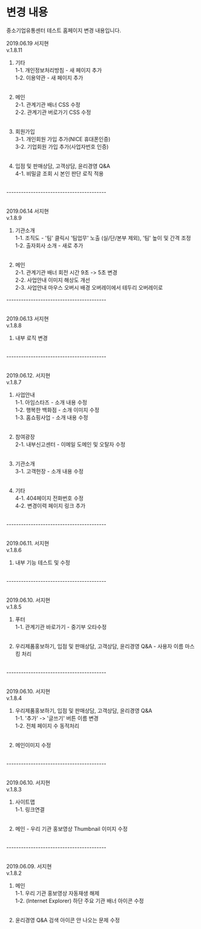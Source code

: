 # 변경 내용
중소기업유통센터 테스트 홈페이지 변경 내용입니다.<br>

2019.06.19 서지현<br>
v.1.8.11<br>

1. 기타<br>
 1-1. 개인정보처리방침 - 새 페이지 추가<br>
 1-2. 이용약관 - 새 페이지 추가<br><br>

2. 메인 <br>
 2-1. 관계기관 배너 CSS 수정 <br>
 2-2. 관계기관 버로가기 CSS 수정 <br><br>

3. 회원가입 <br>
 3-1. 개인회원 가입 추가(NICE 휴대폰인증) <br>
 3-2. 기업회원 가입 추가(사업자번호 인증) <br><br>
 
4. 입점 및 판매상담, 고객상담, 윤리경영 Q&A <br>
 4-1. 비밀글 조회 시 본인 판단 로직 적용<br><br>
 
 -----------------------------------------<br><br>

2019.06.14 서지현<br>
v.1.8.9<br>

1. 기관소개<br>
 1-1. 조직도 - '팀' 클릭시 '팀업무' 노출 (실/단/본부 제외), '팀' 높이 및 간격 조정<br>
 1-2. 출자회사 소개 - 새로 추가<br><br>

2. 메인 <br>
 2-1. 관계기관 배너 회전 시간 9초 -> 5초 변경 <br>
 2-2. 사업안내 이미지 해상도 개선<br>
 2-3. 사업안내 마우스 오버시 배경 오버레이에서 테두리 오버레이로 

 -----------------------------------------<br><br>
 
2019.06.13 서지현<br>
v.1.8.8<br>

1. 내부 로직 변경<br><br>

 -----------------------------------------<br><br>

2019.06.12. 서지현<br>
v.1.8.7 <br>

1. 사업안내<br>
 1-1. 아임스타즈 - 소개 내용 수정 <br>
 1-2. 행복한 백화점 - 소개 이미지 수정 <br>
 1-3. 홈쇼핑사업 - 소개 내용 수정 <br><br>
 
2. 참여광장<br>
 2-1. 내부신고센터 - 이메일 도메인 및 오탈자 수정<br><br>
 
3. 기관소개<br>
3-1. 고객헌장 - 소개 내용 수정<br><br>
 
4. 기타<br>
 4-1. 404페이지 전화번호 수정<br>
 4-2. 변경이력 페이지 링크 추가<br><br>
 
 -----------------------------------------<br><br>
 
2019.06.11. 서지현<br>
v.1.8.6 <br>
1. 내부 기능 테스트 및 수정<br><br>

 -----------------------------------------<br><br>
 
2019.06.10. 서지현<br>
v.1.8.5 <br>
1. 푸터<br>
 1-1. 관계기관 바로가기 - 중기부 오타수정<br><br>

2. 우리제품홍보하기, 입점 및 판매상담, 고객상담, 윤리경영 Q&A - 사용자 이름 마스킹 처리<br><br>

 -----------------------------------------<br><br>
 
2019.06.10. 서지현<br>
v.1.8.4 <br>

1. 우리제품홍보하기, 입점 및 판매상담, 고객상담, 윤리경영 Q&A<br>
 1-1. '추가' -> '글쓰기' 버튼 이름 변경<br>
 1-2. 전체 페이지 수 동적처리<br><br>

2. 메인이미지 수정<br><br>

 -----------------------------------------<br><br>
 
2019.06.10. 서지현<br>
v.1.8.3 <br>

1. 사이트맵<br>
 1-1. 링크연결<br><br>

2. 메인 - 우리 기관 홍보영상 Thumbnail 이미지 수정<br><br>

 -----------------------------------------<br><br>
 
2019.06.09. 서지현<br>
v.1.8.2 <br>

1. 메인 <br>
 1-1. 우리 기관 홍보영상 자동재생 해제<br>
 1-2. (Internet Explorer) 하단 주요 기관 배너 아이콘 수정<br><br>

2. 윤리경영 Q&A 검색 아이콘 안 나오는 문제 수정

